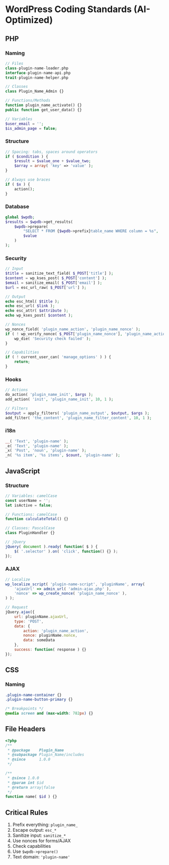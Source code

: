# WordPress Coding Standards (AI-Optimized)

## PHP

### Naming
```php
// Files
class-plugin-name-loader.php
interface-plugin-name-api.php
trait-plugin-name-helper.php

// Classes
class Plugin_Name_Admin {}

// Functions/Methods
function plugin_name_activate() {}
public function get_user_data() {}

// Variables
$user_email = '';
$is_admin_page = false;
```

### Structure
```php
// Spacing: tabs, spaces around operators
if ( $condition ) {
    $result = $value_one + $value_two;
    $array = array( 'key' => 'value' );
}

// Always use braces
if ( $x ) {
    action();
}
```

### Database
```php
global $wpdb;
$results = $wpdb->get_results(
    $wpdb->prepare(
        "SELECT * FROM {$wpdb->prefix}table_name WHERE column = %s",
        $value
    )
);
```

### Security
```php
// Input
$title = sanitize_text_field( $_POST['title'] );
$content = wp_kses_post( $_POST['content'] );
$email = sanitize_email( $_POST['email'] );
$url = esc_url_raw( $_POST['url'] );

// Output
echo esc_html( $title );
echo esc_url( $link );
echo esc_attr( $attribute );
echo wp_kses_post( $content );

// Nonces
wp_nonce_field( 'plugin_name_action', 'plugin_name_nonce' );
if ( ! wp_verify_nonce( $_POST['plugin_name_nonce'], 'plugin_name_action' ) ) {
    wp_die( 'Security check failed' );
}

// Capabilities
if ( ! current_user_can( 'manage_options' ) ) {
    return;
}
```

### Hooks
```php
// Actions
do_action( 'plugin_name_init', $args );
add_action( 'init', 'plugin_name_init', 10, 1 );

// Filters
$output = apply_filters( 'plugin_name_output', $output, $args );
add_filter( 'the_content', 'plugin_name_filter_content', 10, 1 );
```

### i18n
```php
__( 'Text', 'plugin-name' );
_e( 'Text', 'plugin-name' );
_x( 'Post', 'noun', 'plugin-name' );
_n( '%s item', '%s items', $count, 'plugin-name' );
```

## JavaScript

### Structure
```javascript
// Variables: camelCase
const userName = '';
let isActive = false;

// Functions: camelCase
function calculateTotal() {}

// Classes: PascalCase
class PluginHandler {}

// jQuery
jQuery( document ).ready( function( $ ) {
    $( '.selector' ).on( 'click', function() {} );
});
```

### AJAX
```javascript
// Localize
wp_localize_script( 'plugin-name-script', 'pluginName', array(
    'ajaxUrl' => admin_url( 'admin-ajax.php' ),
    'nonce' => wp_create_nonce( 'plugin_name_nonce' ),
) );

// Request
jQuery.ajax({
    url: pluginName.ajaxUrl,
    type: 'POST',
    data: {
        action: 'plugin_name_action',
        nonce: pluginName.nonce,
        data: someData
    },
    success: function( response ) {}
});
```

## CSS

### Naming
```css
.plugin-name-container {}
.plugin-name-button-primary {}

/* Breakpoints */
@media screen and (max-width: 782px) {}
```

## File Headers
```php
<?php
/**
 * @package    Plugin_Name
 * @subpackage Plugin_Name/includes
 * @since      1.0.0
 */

/**
 * @since 1.0.0
 * @param int $id
 * @return array|false
 */
function name( $id ) {}
```

## Critical Rules
1. Prefix everything: `plugin_name_`
2. Escape output: `esc_*`
3. Sanitize input: `sanitize_*`
4. Use nonces for forms/AJAX
5. Check capabilities
6. Use `$wpdb->prepare()`
7. Text domain: `'plugin-name'`